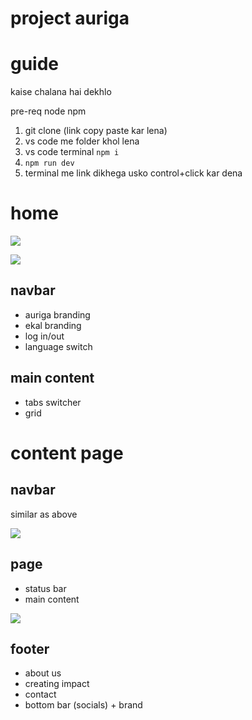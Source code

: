 # project auriga

# guide
kaise chalana hai dekhlo

pre-req
node
npm

1. git clone (link copy paste kar lena)
2. vs code me folder khol lena
3. vs code terminal ```npm i ```
4. ```npm run dev ```
5. terminal me link dikhega usko control+click kar dena


# home
![](@attachment/Clipboard_2022-08-13-15-57-22.png)

![](@attachment/Clipboard_2022-08-13-15-54-03.png)

## navbar
- auriga branding
- ekal branding
- log in/out
- language switch

## main content

- tabs switcher
- grid 


# content page

## navbar
similar as above

![](@attachment/Clipboard_2022-08-13-15-59-58.png)
## page
- status bar
- main content

![](@attachment/Clipboard_2022-08-13-15-59-37.png)
## footer
- about us
- creating impact
- contact
- bottom bar (socials) + brand
